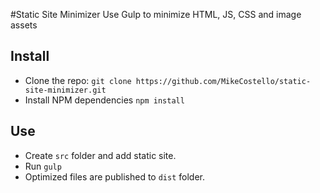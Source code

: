 #Static Site Minimizer
Use Gulp to minimize HTML, JS, CSS and image assets

## Install
* Clone the repo: `git clone https://github.com/MikeCostello/static-site-minimizer.git`
* Install NPM dependencies `npm install`

##  Use
* Create `src` folder and add static site.
* Run `gulp`
* Optimized files are published to `dist` folder.